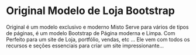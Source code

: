 # Original Modelo de Loja Bootstrap
 Original é um modelo exclusivo e moderno Misto Serve para vários de tipos de páginas, é um modelo  Bootstrap de Página moderna e Limpa. Com Perfeito  para um site de Loja, portfólio, vendas, etc ...  Ele vem com todos os recursos e seções essenciais para criar um site impressionante...
